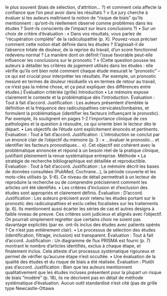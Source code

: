 le plus souvent (biais de sélection, d’attrition… ?) et comment cela affecte la confiance que l’on peut avoir dans les résultats ? » (Le jury cherche à évaluer si les auteurs maîtrisent la notion de “risque de biais” qu’ils mentionnent : qu’ont-ils réellement observé comme problèmes dans les études ? Sont-ils conscients de l’impact sur leurs conclusions ?) • Sur un choix de critère d’évaluation : « Dans vos résultats, vous parlez de “récupération complète” de la radiculopathie (p. X). Pouvez-vous préciser comment cette notion était définie dans les études ? S’agissait-il de l’absence totale de douleur, de la reprise du travail, d’un score fonctionnel redevenu normal ? La manière dont on définit l’issue favorable peut-elle influencer les conclusions sur le pronostic ? » (Cette question pousse les auteurs à détailler les critères de jugement utilisés dans les études : elle vérifie qu’ils ont bien noté comment chaque étude mesurait le “pronostic” – ce qui est crucial pour interpréter les résultats. Par exemple, un pronostic mesuré en termes de douleur résiduelle vs en termes de retour au travail, ce n’est pas la même chose, et ça peut expliquer des différences entre études.) Évaluation critériée (grille) Introduction • Le mémoire expose clairement le contexte et la problématique dès l’introduction. Évaluation : Tout à fait d’accord. Justification : Les auteurs présentent d’emblée la définition et la fréquence des radiculopathies cervicales/lombaires, et formulent la problématique (identifier les facteurs influençant le pronostic). Par exemple, ils soulignent en pages 1-2 l’importance clinique de ces pathologies et la question à résoudre, ce qui oriente bien le lecteur dès le départ. • Les objectifs de l’étude sont explicitement énoncés et pertinents. Évaluation : Tout à fait d’accord. Justification : L’introduction se conclut par un énoncé clair de l’objectif du mémoire (p. 3 : « …évaluer le pronostic… et identifier les facteurs pronostiques… »). Cet objectif est cohérent avec la problématique annoncée et répond à un besoin réel de la pratique clinique, justifiant pleinement la revue systématique entreprise. Méthode • La stratégie de recherche bibliographique est détaillée et reproductible. Évaluation : Tout à fait d’accord. Justification : Le mémoire décrit les bases de données consultées (PubMed, Cochrane…), la période couverte et les mots-clés utilisés (p. 5-6). Ce niveau de détail permettrait à un lecteur de reproduire la recherche ou de comprendre précisément comment les articles ont été identifiés. • Les critères d’inclusion et d’exclusion des études sont appropriés et clairement définis. Évaluation : D’accord. Justification : Les auteurs précisent avoir retenu les études portant sur le pronostic des radiculopathies et exclu celles focalisées sur les traitements (p. 6). Ils mentionnent aussi écarter les séries de cas et autres designs à faible niveau de preuve. Ces critères sont judicieux et alignés avec l’objectif. On pourrait simplement regretter que certains choix ne soient pas davantage explicités (par ex. ont-ils inclus des études avec patients opérés ? Ce n’est pas entièrement clair). • Le processus de sélection des études (identification, filtrage, inclusion) est transparent. Évaluation : Tout à fait d’accord. Justification : Un diagramme de flux PRISMA est fourni (p. 7) montrant le nombre d’articles identifiés, exclus à chaque étape, et finalement inclus. Cela atteste d’un processus systématique rigoureux et permet de vérifier qu’aucune étape n’est occultée. • Une évaluation de la qualité des études et du risque de biais a été réalisée. Évaluation : Plutôt pas d’accord. Justification : Bien que les auteurs mentionnent qualitativement que les études incluses présentent pour la plupart un risque de biais “modéré” (p. 18), ils ne décrivent pas en détail de méthode systématique d’évaluation. Aucun outil standardisé n’est cité (pas de grille type Newcastle-Ottawa